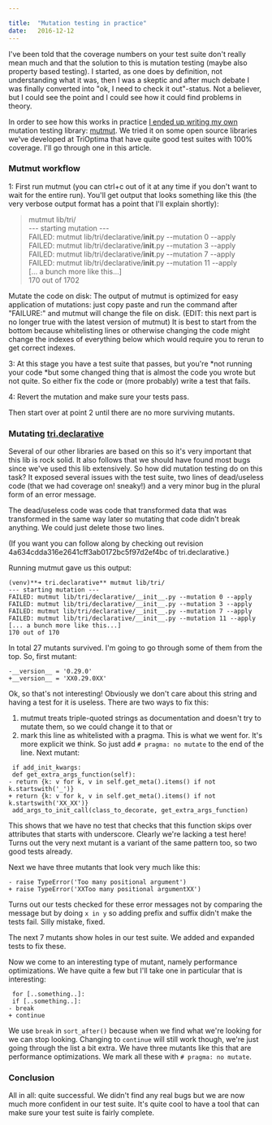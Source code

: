 ```yaml
---

title:	"Mutation testing in practice"
date:	2016-12-12
---
```


I've been told that the coverage numbers on your test suite don't really mean much and that the solution to this is mutation testing (maybe also property based testing). I started, as one does by definition, not understanding what it was, then I was a skeptic and after much debate I was finally converted into "ok, I need to check it out"-status. Not a believer, but I could see the point and I could see how it could find problems in theory.

In order to see how this works in practice [I ended up writing my own](https://hackernoon.com/mutmut-a-python-mutation-testing-system-9b9639356c78#.p9qtf0ruz) mutation testing library: [mutmut](https://github.com/boxed/mutmut). We tried it on some open source libraries we've developed at TriOptima that have quite good test suites with 100% coverage. I'll go through one in this article.

### Mutmut workflow

1: First run mutmut (you can ctrl+c out of it at any time if you don't want to wait for the entire run). You'll get output that looks something like this (the very verbose output format has a point that I'll explain shortly):

> mutmut lib/tri/  
--- starting mutation ---  
FAILED: mutmut lib/tri/declarative/__init__.py --mutation 0 --apply  
FAILED: mutmut lib/tri/declarative/__init__.py --mutation 3 --apply  
FAILED: mutmut lib/tri/declarative/__init__.py --mutation 7 --apply  
FAILED: mutmut lib/tri/declarative/__init__.py --mutation 11 --apply  
[... a bunch more like this...]  
170 out of 1702

Mutate the code on disk: The output of mutmut is optimized for easy application of mutations: just copy paste and run the command after "FAILURE:" and mutmut will change the file on disk. (EDIT: this next part is no longer true with the latest version of mutmut) It is best to start from the bottom because whitelisting lines or otherwise changing the code might change the indexes of everything below which would require you to rerun to get correct indexes.

3: At this stage you have a test suite that passes, but you're *not running your code *but some changed thing that is almost the code you wrote but not quite. So either fix the code or (more probably) write a test that fails.

4: Revert the mutation and make sure your tests pass.

Then start over at point 2 until there are no more surviving mutants.

### Mutating [tri.declarative](https://github.com/trioptima/tri.declarative/)

Several of our other libraries are based on this so it's very important that this lib is rock solid. It also follows that we should have found most bugs since we've used this lib extensively. So how did mutation testing do on this task? It exposed several issues with the test suite, two lines of dead/useless code (that we had coverage on! sneaky!) and a very minor bug in the plural form of an error message.

The dead/useless code was code that transformed data that was transformed in the same way later so mutating that code didn't break anything. We could just delete those two lines.

(If you want you can follow along by checking out revision 4a634cdda316e2641cff3ab0172bc5f97d2ef4bc of tri.declarative.)

Running mutmut gave us this output:

```
(venv)**➜ tri.declarative** mutmut lib/tri/  
--- starting mutation ---  
FAILED: mutmut lib/tri/declarative/__init__.py --mutation 0 --apply  
FAILED: mutmut lib/tri/declarative/__init__.py --mutation 3 --apply  
FAILED: mutmut lib/tri/declarative/__init__.py --mutation 7 --apply  
FAILED: mutmut lib/tri/declarative/__init__.py --mutation 11 --apply  
[... a bunch more like this...]  
170 out of 170
```

In total 27 mutants survived. I'm going to go through some of them from the top. So, first mutant:

```
-__version__ = '0.29.0'  
+__version__ = 'XX0.29.0XX'
```

Ok, so that's not interesting! Obviously we don't care about this string and having a test for it is useless. There are two ways to fix this:

1. mutmut treats triple-quoted strings as documentation and doesn't try to mutate them, so we could change it to that or
2. mark this line as whitelisted with a pragma. This is what we went for. It's more explicit we think. So just add `# pragma: no mutate` to the end of the line.
Next mutant:

```
 if add_init_kwargs:  
 def get_extra_args_function(self):  
- return {k: v for k, v in self.get_meta().items() if not k.startswith('_')}  
+ return {k: v for k, v in self.get_meta().items() if not k.startswith('XX_XX')}  
 add_args_to_init_call(class_to_decorate, get_extra_args_function)
```

This shows that we have no test that checks that this function skips over attributes that starts with underscore. Clearly we're lacking a test here! Turns out the very next mutant is a variant of the same pattern too, so two good tests already.

Next we have three mutants that look very much like this:

```
- raise TypeError('Too many positional argument')  
+ raise TypeError('XXToo many positional argumentXX')
```
Turns out our tests checked for these error messages not by comparing the message but by doing `x in y` so adding prefix and suffix didn't make the tests fail. Silly mistake, fixed.

The next 7 mutants show holes in our test suite. We added and expanded tests to fix these.

Now we come to an interesting type of mutant, namely performance optimizations. We have quite a few but I'll take one in particular that is interesting:

```
 for [..something..]:  
 if [..something..]:  
- break  
+ continue
```
We use `break` in `sort_after()` because when we find what we're looking for we can stop looking. Changing to `continue` will still work though, we're just going through the list a bit extra. We have three mutants like this that are performance optimizations. We mark all these with `# pragma: no mutate`.

### Conclusion

All in all: quite successful. We didn't find any real bugs but we are now much more confident in our test suite. It's quite cool to have a tool that can make sure your test suite is fairly complete.

